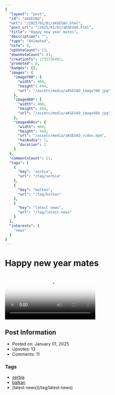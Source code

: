 ```yaml
---
{
  "layout": "post",
  "id": "aKGEVAO",
  "url": "/2025/01/01/aKGEVAO.html",
  "post_url": "/2025/01/01/aKGEVAO.html",
  "title": "Happy new year mates",
  "description": "",
  "type": "Animated",
  "nsfw": 0,
  "upVoteCount": 13,
  "downVoteCount": 43,
  "creationTs": 1735736491,
  "promoted": 0,
  "badges": [],
  "images": {
    "image700": {
      "width": 460,
      "height": 444,
      "url": "/assets/media/aKGEVAO_image700.jpg"
    },
    "image460": {
      "width": 460,
      "height": 444,
      "url": "/assets/media/aKGEVAO_image460.jpg"
    },
    "image460sv": {
      "width": 460,
      "height": 444,
      "url": "/assets/media/aKGEVAO_video.mp4",
      "hasAudio": 1,
      "duration": 2
    }
  },
  "commentsCount": 11,
  "tags": [
    {
      "key": "serbia",
      "url": "/tag/serbia"
    },
    {
      "key": "balkan",
      "url": "/tag/balkan"
    },
    {
      "key": "latest news",
      "url": "/tag/latest-news"
    }
  ],
  "interests": [
    "news"
  ]
}
---
```


# Happy new year mates

<video controls playsinline loop poster="/assets/media/aKGEVAO_image460.jpg">
  <source src="/assets/media/aKGEVAO_video.mp4" type="video/mp4">
  Your browser does not support the video tag.
</video>

## Post Information

- Posted on: January 01, 2025
- Upvotes: 13
- Comments: 11

### Tags

- [serbia](/tag/serbia)
- [balkan](/tag/balkan)
- [latest news](/tag/latest news)
